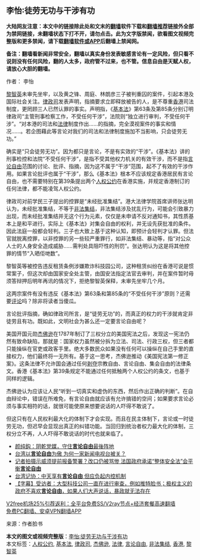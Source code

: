  <h2>李怡∶徒劳无功与干涉有功</h2> <p class="notice"><b>大陆网友注意：本文中的链接除此处和文末的<a href="https://github.com/bannedbook/fanqiang" >翻墙</a>软件下载和<a href="https://github.com/killgcd/justmysocks/blob/master/README.md">翻墙推荐</a>链接外全部为禁网链接，未翻墙状态下打不开，请勿点击。此为文字版禁闻，欲看图文视频完整版和更多禁闻，请下载<a href="https://github.com/bannedbook/fanqiang">翻墙软件或APP</a>后翻墙上禁闻网。</p><p>备注：翻墙看新闻非常安全，翻墙以真实身份发表敏感言论有一定风险，但只看不说则没有任何风险，翻的人太多，政府管不过来，也不管。信息自由是天赋人权，请放心大胆的翻墙。</b></p>  <div class="entry"> <p>作者： 李怡</p> <p><a href="https://www.bannedbook.org/bnews/tag/%e9%bb%8e%e6%99%ba%e8%8b%b1/" class="st_tag internal_tag" rel="tag" title="标签 黎智英 下的日志">黎智英</a>未审先坐牢，以及黄之锋、周庭、林朗彦三子被判重囚的案件，引起本港及国际社会关注。<a href="https://www.bannedbook.org/bnews/tag/%E5%BE%8B%E6%94%BF%E5%8F%B8/" class="st_tag internal_tag" rel="tag" title="标签 律政司 下的日志">律政司</a>发表声明，指摘要求立即释放被告的人，是不尊重<a href="https://www.bannedbook.org/bnews/tag/%e9%a6%99%e6%b8%af/" class="st_tag internal_tag" rel="tag" title="标签 香港 下的日志">香港</a>司法制度，更罔顾三人已然认罪的事实。声明指，《<a href="https://www.bannedbook.org/bnews/tag/%e5%9f%ba%e6%9c%ac%e6%b3%95/" class="st_tag internal_tag" rel="tag" title="标签 基本法 下的日志">基本法</a>》第63条及第85条分别订明律政司“主管刑事检察工作，不受任何干涉”，法院则“独立进行审判，不受任何干涉”。“对本港的司法和<a href="https://www.bannedbook.org/bnews/tag/%e6%b3%95%e5%be%8b/" class="st_tag internal_tag" rel="tag" title="标签 法律 下的日志">法律</a>制度作出……的指摘，完全漠视案件的事实和情况……。若企图藉此等言论对我们的司法和法律制度施加不当影响，只会徒劳无功。”</p>  <p>确实是“只会徒劳无功”。因为都只是言论，不是有实效的“干涉”。《基本法》讲的刑事检控和法院“不受任何干涉”，是指不受其他权力机关的有效干涉，而不是指<a href="https://www.bannedbook.org/bnews/tag/%e8%a8%80%e8%ae%ba%e8%87%aa%e7%94%b1/" class="st_tag internal_tag" rel="tag" title="标签 言论自由 下的日志">言论自由</a>范围的讨论、批评、指摘，因为这不属于“干涉”范围，起不了有效的干涉作用。如果言论批评也属于“干涉”，那么《基本法》根本不应该规定香港居民有言论自由，也不需要特别在第39条提出两个<a href="https://www.bannedbook.org/bnews/tag/%E4%BA%BA%E6%9D%83%E5%85%AC%E7%BA%A6/" class="st_tag internal_tag" rel="tag" title="标签 人权公约 下的日志">人权公约</a>在香港实施，并规定香港制订的任何法律，都不能凌驾人权公约。</p> <p>律政司对前学民三子提出的控罪是“未经批准集结”。港大法律学院首席讲师张达明认为，未经批准集结，不等于<a href="https://www.bannedbook.org/bnews/tag/%E9%9D%9E%E6%B3%95%E9%9B%86%E7%BB%93/" class="st_tag internal_tag" rel="tag" title="标签 非法集结 下的日志">非法集结</a>，非法集结涉及扰乱行为，可能会引致暴力出现，而未经批准集结并无这个行为元素，仅仅是未申请不反对通知书，其性质基本上是和平进行。实际上《基本法》对集会自由的权利，并无设先获批准的条件。因此法庭一般都会轻判。三子也大致上基于这种认知，即预计会轻判才认罪。但法官就脱离控罪，以非控罪的另一些较严重罪行，如非法集结、暴动等，指“对公众人士的人身安全造成威胁……需判处具阻吓性的刑罚”。张达明认为这是将其他控罪的情节“入晒佢哋数”。</p>  <p>黎智英等被控告违反租赁条例涉嫌欺诈科技园公司，这种租赁纠纷在香港可说是惯常案子，但这次却由国家安全处主管，由国安法指定法官去审判，并在案件暂时毋须答辩押后明年再讯的情况下，拒绝黎智英保释，未审先坐牢几个月。</p> <p>这两宗案件有没有违反《基本法》第63条和第85条的“不受任何干涉”原则？还需要<span class='wp_keywordlink_affiliate'><a href="https://www.bannedbook.org/bnews/comments/" title="新闻评论" target="_blank">评论</a></span>吗？除非将读者当傻瓜。</p>  <p>言论批评指摘，确如律政司所言，是“徒劳无功”的，而真正的权力的干涉就肯定非徒劳且有功。既如此，文明社会为甚么还一定要言论自由呢？</p> <p>美国开国元勋<a href="https://www.bannedbook.org/bnews/tag/%e6%9d%b0%e4%bd%9b%e9%80%8a/" class="st_tag internal_tag" rel="tag" title="标签 杰佛逊 下的日志">杰佛逊</a>在1787年制订了三权分立的美国宪法之后，发现这一宪法仍然有致命缺陷，那就是：国家权力虽然被分拆为立法、司法、行政三权，但三者都只能操纵在官吏或政客手里。绝大多数民众如果没有任何可以操纵在自己手里的直接权力，他们最终将一无所有。基于这一思考，杰佛逊推动《美国宪法第一修正案》。这条法律不允许国会通过任何<span class='wp_keywordlink'><a href="https://www.bannedbook.org/forum2/topic21.html" title="《剥夺》 黄建民 著" target="_blank">剥夺</a></span>宗教自由、言论自由、集会自由的法律条文。香港《基本法》第39条规定不能通过任何抵触两个人权公约的条文，也基于同样的逻辑。</p>  <p>杰佛逊认为应该让人民“听到一切真实和虚伪的东西，然后作出正确的判断”。在自由辩论中，错误在所难免，有言论自由就应该有允许搞错的空间；如果要求言论必须与事实相符的话，就很可能使原来想要说话的人吓得不敢说了。</p> <p>但这只有在人民权利最大化的体制下才会实现。而且在民主体制下，言论或一时徒劳无功，但迟早会显现出真正的纠错功能。当回归到统治者权力最大化的体制，三权分立不再，人人吓得不敢说话的时代也就来临了。</p> <ul class='op-related-articles' title='相关阅读'> <li><a href='https://www.bannedbook.org/bnews/baitai/20201202/1440550.html' target='_blank'>颜纯鈎：阴乾党媒，守住<b>言论自由</b>最後阵地</a></li> <li><a href='https://www.bannedbook.org/bnews/taiwannews/20201127/1437689.html' target='_blank'>台湾以<b>言论自由</b>为傲 为何一家新闻电视台被关？</a></li> <li><a href='https://www.bannedbook.org/bnews/worldnews/20201120/1433792.html' target='_blank'>记者拍摄示威须提前报备警署？改口仍被骂惨 法国政府承诺“整体安全法”会平衡<b>言论自由</b></a></li> <li><a href='https://www.bannedbook.org/bnews/taiwannews/20201120/1433743.html' target='_blank'>台湾记协：中天享有<b>言论自由</b> 但应负起内控机制</a></li> <li><a href='https://www.bannedbook.org/bnews/bannedvideo/20201119/1433355.html' target='_blank'>【字幕】受访者：大型科技公司一直在进行审查，例如推特脸书；极权主义的政府不喜欢<b>言论自由</b>，如果人们大声说话，暴政就无法存在</a></li> </ul> <p class="texttj"> <a href="https://github.com/bannedbook/fanqiang/wiki/V2ray%E6%9C%BA%E5%9C%BA" target="_blank">V2free机场25%引荐返利：全平台免费SS/V2ray节点+经济套餐高速翻墙</a><br/> <a href="https://github.com/bannedbook/fanqiang/wiki/%E7%A6%81%E9%97%BB%E7%BD%91%E5%AE%89%E5%8D%93%E7%BF%BB%E5%A2%99%E6%96%B0%E9%97%BBAPP" target="_blank">免费PC翻墙、安卓VPN翻墙APP</a></p><p> 来源：作者脸书 </p><a name='sharetosocial'></a>       <div><b>本文的图文或视频完整版</b>：<a href='https://www.bannedbook.org/bnews/comments/20201205/1442493.html'>李怡∶徒劳无功与干涉有功</a></div>  </div><!--END ENTRY--> <div class="postfooter"> <div>本文标签：<a href="https://www.bannedbook.org/bnews/tag/%E4%BA%BA%E6%9D%83%E5%85%AC%E7%BA%A6/" rel="tag">人权公约</a>, <a href="https://www.bannedbook.org/bnews/tag/%e5%9f%ba%e6%9c%ac%e6%b3%95/" rel="tag">基本法</a>, <a href="https://www.bannedbook.org/bnews/tag/%E5%BE%8B%E6%94%BF%E5%8F%B8/" rel="tag">律政司</a>, <a href="https://www.bannedbook.org/bnews/tag/%e6%9d%b0%e4%bd%9b%e9%80%8a/" rel="tag">杰佛逊</a>, <a href="https://www.bannedbook.org/bnews/tag/%e6%b3%95%e5%be%8b/" rel="tag">法律</a>, <a href="https://www.bannedbook.org/bnews/tag/%e8%a8%80%e8%ae%ba%e8%87%aa%e7%94%b1/" rel="tag">言论自由</a>, <a href="https://www.bannedbook.org/bnews/tag/%E9%9D%9E%E6%B3%95%E9%9B%86%E7%BB%93/" rel="tag">非法集结</a>, <a href="https://www.bannedbook.org/bnews/tag/%e9%a6%99%e6%b8%af/" rel="tag">香港</a>, <a href="https://www.bannedbook.org/bnews/tag/%e9%bb%8e%e6%99%ba%e8%8b%b1/" rel="tag">黎智英</a></div>  </div><!--END POSTFOOTER--> 